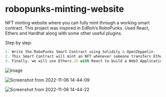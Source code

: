 # robopunks-minting-website
NFT minting website where you can fully mint through a working smart contract. This project was inspired in EdRoh’s RoboPunks.
Used React, Ethers and Hardhat along with some other useful plugins.

Step by step:
```jsx
1. Write the RoboPunks Smart Contract using Solidity & OpenZeppelin.
2. This Smart Contract will mint an NFT whenever someone transfers Ethereum to the Smart Contract.
3. Finally, we will use Ethers.JS with React to build a Web3 Application that provides a Front-End interface where people can interact with the Smart Contract.
```

![image](https://user-images.githubusercontent.com/55801579/200177275-47b53937-900a-4793-82f2-b42ffc181370.png)

![Screenshot from 2022-11-06 14-44-09](https://user-images.githubusercontent.com/55801579/200177497-94c9c87f-18a4-41bf-9b6c-037a590ab6e0.png)

![Screenshot from 2022-11-06 14-44-22](https://user-images.githubusercontent.com/55801579/200177460-824bbb20-5ad3-4a2a-94e9-317b36da686c.png)
